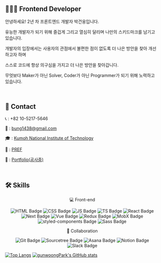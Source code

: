 ## 🧑🏻‍💻 Frontend Developer

안녕하세요! 2년 차 프론트엔드 개발자 박건웅입니다.

유능한 개발자가 되기 위해 즐겁게 그리고 열심히 달리며 나만의 스키드마크를 남기고 있습니다.

개발자의 입장에서는 사용자의 관점에서 불편한 점이 없도록 더 나은 방안을 찾아 개선하고자 하며

스스로 코드에 항상 의구심을 가지고 더 나은 방안을 찾아갑니다.

무엇보다 Maker가 아닌 Solver, Coder가 아닌 Programmer가 되기 위해 노력하고 있습니다.

<br/>

## 🔗 Contact

📞 : +82 10-5217-5646

📩 : bung1438@gmail.com

🎓 : [Kumoh National Institute of Technology](https://www.kumoh.ac.kr/ko/index.do)

🏢 : [PREF](http://www.prefinc.com/main/index)

🧑 : [Portfolio(공사중)](https://gunwoongpark.github.io/portfolio/)

<br/>

## 🛠 Skills

<div align=center>
 
 💻 Front-end
 
 ![HTML Badge](https://img.shields.io/badge/HTML-E34F26?style=flat-square&logo=HTML5&logoColor=white)
 ![CSS Badge](https://img.shields.io/badge/CSS-1572B6?style=flat-square&logo=CSS3&logoColor=white)
 ![JS Badge](https://img.shields.io/badge/JavaScript-F7DF1E?style=flat-square&logo=Javascript&logoColor=black)
 ![TS Badge](https://img.shields.io/badge/TypeScript-3178C6?style=flat-square&logo=Typescript&logoColor=white)
 ![React Badge](https://img.shields.io/badge/React-61DAFB?style=flat-square&logo=React&logoColor=black)
 ![Next Badge](https://img.shields.io/badge/Next-000000?style=flat-square&logo=Next.js&logoColor=white)
 ![Vue Badge](https://img.shields.io/badge/Vue-4FC08D?style=flat-square&logo=Vue.js&logoColor=white)
 ![Redux Badge](https://img.shields.io/badge/Redux-764ABC?style=flat-square&logo=Redux&logoColor=white)
 ![MobX Badge](https://img.shields.io/badge/MobX-FF9955?style=flat-square&logo=MobX&logoColor=white)
 ![styled-components Badge](https://img.shields.io/badge/Styled_Components-DB7093?style=flat-square&logo=styled-components&logoColor=white)
 ![Sass Badge](https://img.shields.io/badge/Sass-CC6699?style=flat-square&logo=Sass&logoColor=white)
 
 🎸 Collaboration
 
 ![Git Badge](https://img.shields.io/badge/Git-F05032?style=flat-square&logo=Git&logoColor=white)
 ![Sourcetree Badge](https://img.shields.io/badge/Sourcetree-0052CC?style=flat-square&logo=Sourcetree&logoColor=white)
 ![Asana Badge](https://img.shields.io/badge/Asana-273347?style=flat-square&logo=Asana&logoColor=white)
 ![Notion Badge](https://img.shields.io/badge/Notion-000000?style=flat-square&logo=Notion&logoColor=white)
 ![Slack Badge](https://img.shields.io/badge/Slack-4A154B?style=flat-square&logo=Slack&logoColor=white)
 
</div>
 
 [![Top Langs](https://github-readme-stats.vercel.app/api/top-langs/?username=anuraghazra&layout=compact&theme=react)](https://github.com/anuraghazra/github-readme-stats)
 [![gunwoongPark's GitHub stats](https://github-readme-stats.vercel.app/api?username=gunwoongPark&show_icons=true&theme=react)](https://github.com/gunwoongPark)
 


